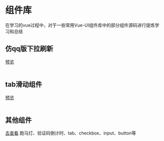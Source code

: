 
# 组件库

 在学习的vue过程中，对于一些常用Vue-UI组件库中的部分组件源码进行提炼学习和总结

## 仿qq版下拉刷新

[预览](https://huqc2513.github.io/component/#/pullRefresh)<br><br>

## tab滑动组件

[预览](https://huqc2513.github.io/component/#/tab)<br><br>

## 其他组件

[去查看](https://huqc2513.github.io/component/#/form) 跑马灯、验证码倒计时、tab、checkbox、input、button等
 




